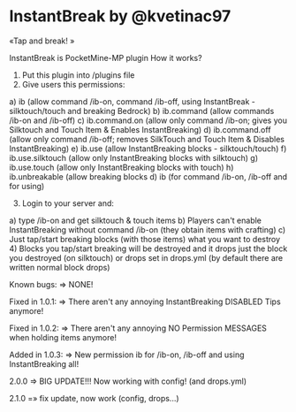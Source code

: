 InstantBreak
 by @kvetinac97
======================================
«Tap and break!
»

InstantBreak is PocketMine-MP plugin
How it works?
1) Put this plugin into /plugins file
2) Give users this permissions:

a) ib (allow command /ib-on, command /ib-off, using InstantBreak - silktouch/touch and breaking Bedrock)
b) ib.command (allow commands /ib-on and /ib-off)
c) ib.command.on (allow only command /ib-on; gives you Silktouch and Touch Item & Enables InstantBreaking)
d) ib.command.off (allow only command /ib-off; removes SilkTouch and Touch Item & Disables InstantBreaking)
e) ib.use (allow InstantBreaking blocks - silktouch/touch)
f) ib.use.silktouch (allow only InstantBreaking blocks with silktouch)
g) ib.use.touch (allow only InstantBreaking blocks with touch)
h) ib.unbreakable (allow breaking blocks d) ib (for command /ib-on, /ib-off and for using)

3) Login to your server and:

a) type /ib-on and get silktouch & touch items
b) Players can't enable InstantBreaking without command /ib-on (they obtain items with crafting) c) Just tap/start breaking blocks (with those items) what you want to destroy
4) Blocks you tap/start breaking will be destroyed and it drops just the block you destroyed (on silktouch) or drops set in drops.yml (by default there are written normal block drops)

Known bugs: => NONE!

Fixed in 1.0.1: => There aren't any annoying InstantBreaking DISABLED Tips anymore!

Fixed in 1.0.2: => There aren't any annoying NO Permission MESSAGES when holding items anymore!

Added in 1.0.3: => New permission ib for /ib-on, /ib-off and using InstantBreaking all!

2.0.0 => BIG UPDATE!!! Now working with config! (and drops.yml)

2.1.0 =» fix update, now work (config, drops...) 
